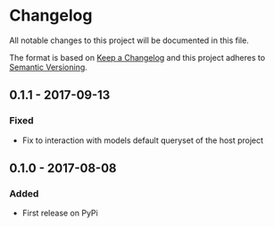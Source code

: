 # Changelog
All notable changes to this project will be documented in this file.

The format is based on [Keep a Changelog](http://keepachangelog.com/en/1.0.0/)
and this project adheres to [Semantic Versioning](http://semver.org/spec/v2.0.0.html).

## 0.1.1 - 2017-09-13
### Fixed
- Fix to interaction with models default queryset of the host project

## 0.1.0 - 2017-08-08
### Added
- First release on PyPi
